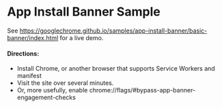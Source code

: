 App Install Banner Sample
===

See https://googlechrome.github.io/samples/app-install-banner/basic-banner/index.html for a live demo.


#### Directions:

* Install Chrome, or another browser that supports Service Workers and manifest
* Visit the site over several minutes.
* Or, more usefully, enable chrome://flags/#bypass-app-banner-engagement-checks
